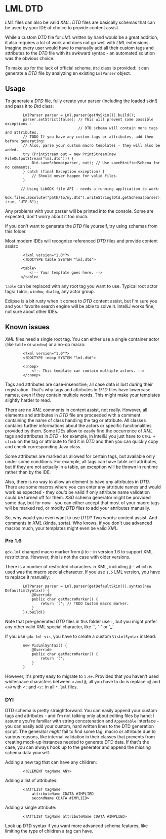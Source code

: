# LML DTD

*LML* files can also be valid *XML*. *DTD* files are basically schemas that can be used by your IDE of choice to provide content assist.

While a custom *DTD* file for *LML* written by hand would be a great addition, it also requires a lot of work and does not go well with *LML* extensions. Imagine every user would have to manually add all their custom tags and attributes to the *DTD* file with its awkward syntax - an automated solution was the obvious choice.

To make up for the lack of official schema, `Dtd` class is provided: it can generate a *DTD* file by analyzing an existing `LmlParser` object.

## Usage

To generate a *DTD* file, fully create your parser (including the loaded skin!) and pass it to *Dtd* class:

```
        LmlParser parser = Lml.parser(getMySkin()).build();
        parser.setStrict(false); // This will prevent some possible exceptions -
                                 // DTD schema will contain more tags and attributes.
        // TODO If you have any custom tags or attributes, add them before generating!
        // Also, parse your custom macro templates - they will also be added.
        try (PrintStream out = new PrintStream(new FileOutputStream("lml.dtd"))) {
            Dtd.saveSchema(parser, out); // Use saveMinifiedSchema for no comments.
        } catch (final Exception exception) {
            // Should never happen for valid files.
        }
        
       // Using LibGDX file API - needs a running application to work:
       Gdx.files.absolute("path/to/my.dtd").writeString(Dtd.getSchema(parser), true, "UTF-8");
```

Any problems with your parser will be printed into the console. Some are expected, don't worry about it too much.

If you don't want to generate the *DTD* file yourself, try using schemas from this folder.

Most modern IDEs will recognize referenced *DTD* files and provide content assist:

```
        <?xml version="1.0"?>
        <!DOCTYPE table SYSTEM "lml.dtd">

       <table>
           <!-- Your template goes here. -->
       </table>
```

`table` can be replaced with any root tag you want to use. Typical root actor tags: `table`, `window`, `dialog`, any actor group.

Eclipse is a bit rusty when it comes to *DTD* content assist, but I'm sure you and your favorite search engine will be able to solve it. IntelliJ works fine, not sure about other IDEs.

## Known issues

*XML* files need a single root tag. You can either use a single container actor (like `table` or `window`) or a no-op macro:
```
        <?xml version="1.0"?>
        <!DOCTYPE :noop SYSTEM "lml.dtd">

        <:noop>
            <!-- This template can contain multiple actors. -->
        </:noop>
```
Tags and attributes are case-insensitive; all case data is lost during their registration. That's why tags and attributes in *DTD* files have lowercase names, even if they contain multiple words. This might make your templates slightly harder to read.

There are no *XML* comments in content assist, not really. However, all elements and attributes in *DTD* file are proceeded with a comment containing the name of class handling the tag or attribute. All classes contains further informations about the actors or specific functionalities provided by them. Some IDEs allow to easily find the occurrence of *XML* tags and attributes in *DTD* - for example, in IntelliJ you just have to `CTRL + click` on the tag or attribute to find it in *DTD* and then you can quickly copy and check corresponding Java class.

Some attributes are marked as allowed for certain tags, but available only under some conditions. For example, all tags can have table cell attributes, but if they are not actually in a table, an exception will be thrown in runtime rather than by the IDE.

Also, there is no way to allow an element to have *any* attributes in *DTD*. There are some macros where you can enter any attribute names and would work as expected - they *could* be valid if only attribute name validation could be turned off for them. *XSD* schema generator might be provided some day, but for now - you can either accept that most of your macro tags will be marked red, or modify *DTD* files to add your attributes manually.

So, why would you even want to use *DTD*? Two words: content assist. And comments in *XML* (kinda, sorta). Who knows, if you don't use advanced macros much, your templates might even be valid *XML*.

### Pre 1.6
`gdx-lml` changed macro marker from `@` to `:` in version 1.6 to support XML restrictions. However, this is not the case with older versions.

There is a number of restricted characters in XML, including `@` - which is used was the macro special character. If you use `1.5` LML version, you have to replace it manually:

```
        LmlParser parser = Lml.parser(getDefaultSkin()).syntax(new DefaultLmlSyntax() {
            @Override
            public char getMacroMarker() {
                return ':'; // TODO Custom macro marker.
            }
        }).build()
```
Note that pre-generated *DTD* files in this folder use `:`, but you might prefer any other valid XML special character, like '.', '-' or '_'.

If you use `gdx-lml-vis`, you have to create a custom `VisLmlSyntax` instead:
```
        new VisLmlSyntax() {
            @Override
            public char getMacroMarker() {
                return ':';
            }
        }
```

However, it's pretty easy to migrate to `1.6+`. Provided that you haven't used whitespace characters between `<` and `@`, all you have to do is replace `<@` and `</@` with `<:` and `</:` in all `*.lml` files.

### DYI

DTD schema is pretty straightforward. You can easily append your custom tags and attributes - and I'm not talking only about editing files by hand; I assume you're familiar with string concatenation and `Appendable` interface - you can easily add your custom, hard written lines to the DTD generation script. The generator *might* fail to find some tag, macro or attribute due to various reasons, like internal validation in their classes that prevents from creating mock-up instances needed to generate DTD data. If that's the case, you can always hook up to the generator and append the missing schema data yourself.

Adding a new tag that can have any children:
```
        <!ELEMENT tagName ANY>
```

Adding a list of attributes:
```
        <!ATTLIST tagName
	        attributeName CDATA #IMPLIED
	        secondName CDATA #IMPLIED>
```

Adding a single attribute:
```
        <!ATTLIST tagName attributeName CDATA #IMPLIED>
```

Look up DTD syntax if you want more advanced schema features, like limiting the type of children a tag can have.